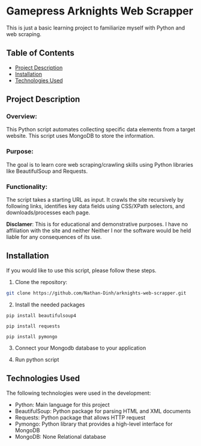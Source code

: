# Gamepress Arknights Web Scrapper

This is just a basic learning project to familiarize myself with Python and web scraping.

## Table of Contents

- [Project Description](#project-description)
- [Installation](#installation)
- [Technologies Used](#Technologies-Used)

## Project Description
### Overview:
This Python script automates collecting specific data elements from a target website. This script uses MongoDB to store the information.

### Purpose:
The goal is to learn core web scraping/crawling skills using Python libraries like BeautifulSoup and Requests.

### Functionality:
The script takes a starting URL as input. It crawls the site recursively by following links, identifies key data fields using CSS/XPath selectors, and downloads/processes each page. 

**Disclamer**: 
This is for educational and demonstrative purposes. I have no affiliation with the site and neither 
Neither I nor the software would be held liable for any consequences of its use.

## Installation

If you would like to use this script, please follow these steps.

1. Clone the repository:

```bash
git clone https://github.com/Nathan-Dinh/arknights-web-scrapper.git
```

2. Install the needed packages 

```shell
pip install beautifulsoup4
```

```shell
pip install requests
```

```shell
pip install pymongo
```

3. Connect your Mongodb database to your application
   
4. Run python script 

## Technologies Used

The following technologies were used in the development:

- Python: Main language for this project
- BeautifulSoup: Python package for parsing HTML and XML documents
- Requests: Python package that allows HTTP request 
- Pymongo: Python library that provides a high-level interface for MongoDB
- MongoDB: None Relational database
